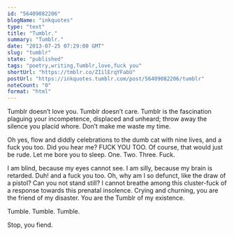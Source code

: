 ```yaml
---
id: "56409082206"
blogName: "inkquotes"
type: "text"
title: "Tumblr."
summary: "Tumblr."
date: "2013-07-25 07:29:00 GMT"
slug: "tumblr"
state: "published"
tags: "poetry,writing,Tumblr,love,fuck you"
shortUrl: "https://tmblr.co/ZIilErqYFabU"
postUrl: "https://inkquotes.tumblr.com/post/56409082206/tumblr"
noteCount: "0"
format: "html"
---
```


Tumblr doesn’t love you. Tumblr doesn’t care. Tumblr is the fascination plaguing your incompetence, displaced and unheard; throw away the silence you placid whore. Don’t make me waste my time.

Oh yes, flow and diddly celebrations to the dumb cat with nine lives, and a fuck you too. Did you hear me? FUCK YOU TOO. Of course, that would just be rude. Let me bore you to sleep. One. Two. Three. Fuck. 

I am blind, because my eyes cannot see. I am silly, because my brain is retarded. Duh! and a fuck you too. Oh, why am I so defunct, like the draw of a pistol? Can you not stand still? I cannot breathe among this cluster-fuck of a response towards this prenatal insolence. Crying and churning, you are the friend of my disaster. You are the Tumblr of my existence.

Tumble. Tumble. Tumble. 

Stop, you fiend.